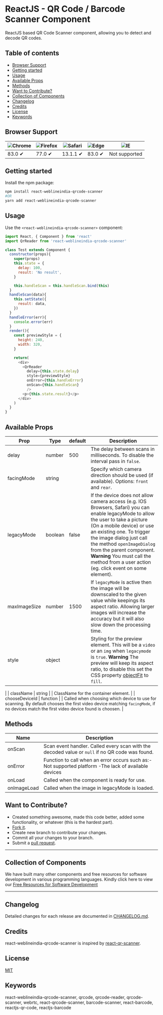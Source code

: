# ReactJS - QR Code / Barcode Scanner Component

ReactJS based QR Code Scanner component, allowing you to detect and decode QR codes.

## Table of contents

- [Browser Support](#browser-support)
- [Getting started](#getting-started)
- [Usage](#usage)
- [Available Props](#available-props)
- [Methods](#methods)
- [Want to Contribute?](#want-to-contribute)
- [Collection of Components](#collection-of-components)
- [Changelog](#changelog)
- [Credits](#credits)
- [License](#license)
- [Keywords](#Keywords)

## Browser Support

| ![Chrome](https://raw.github.com/alrra/browser-logos/master/src/chrome/chrome_48x48.png) | ![Firefox](https://raw.github.com/alrra/browser-logos/master/src/firefox/firefox_48x48.png) | ![Safari](https://raw.github.com/alrra/browser-logos/master/src/safari/safari_48x48.png) | ![Edge](https://raw.github.com/alrra/browser-logos/master/src/edge/edge_48x48.png) | ![IE](https://raw.github.com/alrra/browser-logos/master/src/archive/internet-explorer_9-11/internet-explorer_9-11_48x48.png) |
| ---------------------------------------------------------------------------------------- | ------------------------------------------------------------------------------------------- | ---------------------------------------------------------------------------------------- | ---------------------------------------------------------------------------------- | ---------------------------------------------------------------------------------------------------------------------------- |
| 83.0 ✔                                                                                   | 77.0 ✔                                                                                      | 13.1.1 ✔                                                                                 | 83.0 ✔                                                                             | Not supported                                                                                                                       |


## Getting started

Install the npm package:

``` bash
npm install react-weblineindia-qrcode-scanner
#OR
yarn add react-weblineindia-qrcode-scanner
```

## Usage

Use the `<react-weblineindia-qrcode-scanner>` component:

```js
import React, { Component } from 'react'
import QrReader from 'react-weblineindia-qrcode-scanner'

class Test extends Component {
  constructor(props){
    super(props)
    this.state = {
      delay: 100,
      result: 'No result',
    }

    this.handleScan = this.handleScan.bind(this)
  }
  handleScan(data){
    this.setState({
      result: data,
    })
  }
  handleError(err){
    console.error(err)
  }
  render(){
    const previewStyle = {
      height: 240,
      width: 320,
    }

    return(
      <div>
        <QrReader
          delay={this.state.delay}
          style={previewStyle}
          onError={this.handleError}
          onScan={this.handleScan}
          />
        <p>{this.state.result}</p>
      </div>
    )
  }
}
```


## Available Props

| Prop | Type | default | Description |
| --- | --- | --- | --- |
| delay | number | 500  |The delay between scans in milliseconds. To disable the interval pass in `false`. |
| facingMode | string |   |Specify which camera direction should be used (if available). Options: `front` and `rear`. |
| legacyMode | boolean |false | If the device does not allow camera access (e.g. IOS Browsers, Safari) you can enable legacyMode to allow the user to take a picture (On a mobile device) or use an existing one. To trigger the image dialog just call the method `openImageDialog` from the parent component. **Warning** You must call the method from a user action (eg. click event on some element).|
| maxImageSize | number | 1500   |  If `legacyMode` is active then the image will be downscaled to the given value while keepings its aspect ratio. Allowing larger images will increase the accuracy but it will also slow down the processing time.|
| style | object |   | Styling for the preview element. This will be a `video` or an `img` when `legacymode` is `true`. **Warning** The preview will keep its aspect ratio, to disable this set the CSS property [objectFit](https://developer.mozilla.org/en-US/docs/Web/CSS/object-fit) to `fill`.
 |
| className | string |   | ClassName for the container element.  |
| chooseDeviceId | function |   | Called when choosing which device to use for scanning. By default chooses the first video device matching `facingMode`, if no devices match the first video device found is choosen. |


## Methods

| Name | Description |
| --- | --- |
| onScan | Scan event handler. Called every scan with the decoded value or `null` if no QR code was found. |
| onError | Function to call when an error occurs such as:- Not supported platform -The lack of available devices |
| onLoad | Called when the component is ready for use. |
| onImageLoad | Called when the image in legacyMode is loaded. |


## Want to Contribute?

- Created something awesome, made this code better, added some functionality, or whatever (this is the hardest part).
- [Fork it](http://help.github.com/forking/).
- Create new branch to contribute your changes.
- Commit all your changes to your branch.
- Submit a [pull request](http://help.github.com/pull-requests/).

---

## Collection of Components

We have built many other components and free resources for software development in various programming languages. Kindly click here to view our [Free Resources for Software Development](https://www.weblineindia.com/software-development-resources.html)

------

## Changelog

Detailed changes for each release are documented in [CHANGELOG.md](./CHANGELOG.md).

## Credits

react-weblineindia-qrcode-scanner  is inspired by [react-qr-scanner](https://www.npmjs.com/package/react-qr-scanner).

## License

[MIT](LICENSE)

[mit]: https://github.com/weblineindia/ReactJS-QRCode-Scanner/blob/master/LICENSE

## Keywords

react-weblineindia-qrcode-scanner, qrcode, qrcode-reader, qrcode-scanner, webrtc, react-qrcode-scanner, barcode-scanner, react-barcode, reactjs-qr-code, reactjs-barcode
